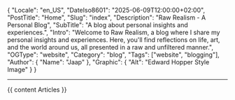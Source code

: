 ﻿{
  "Locale": "en_US",
  "DateIso8601": "2025-06-09T12:00:00+02:00",
  "PostTitle": "Home",
  "Slug": "index",
  "Description": "Raw Realism - A Personal Blog",
  "SubTitle": "A blog about personal insights and experiences.",
  "Intro": "Welcome to Raw Realism, a blog where I share my personal insights and experiences. Here, you'll find reflections on life, art, and the world around us, all presented in a raw and unfiltered manner.",
  "OGType": "website",
  "Category": "blog",
  "Tags": ["website", "blogging"],
  "Author": {
    "Name": "Jaap"
  },
  "Graphic": {
    "Alt": "Edward Hopper Style Image"
  }
}

---

{{ content Articles }}
